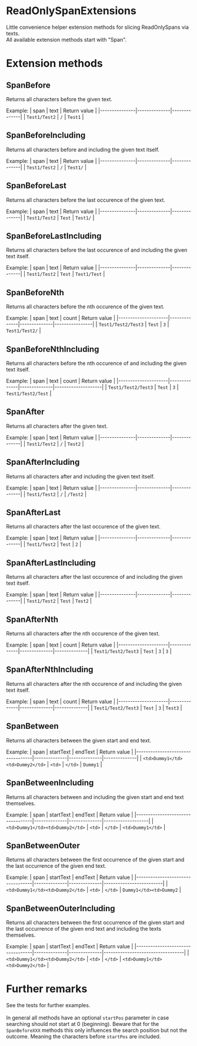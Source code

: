 # ReadOnlySpanExtensions
Little convenience helper extension methods for slicing ReadOnlySpans via texts.<br>
All available extension methods start with "Span".

# Extension methods
## SpanBefore
Returns all characters before the given text.

Example:
| span          | text         | Return value |
|---------------|--------------|--------------|
| `Test1/Test2` | `/`          | `Test1`      |

## SpanBeforeIncluding
Returns all characters before and including the given text itself.

Example:
| span          | text         | Return value |
|---------------|--------------|--------------|
| `Test1/Test2` | `/`          | `Test1/`     |

## SpanBeforeLast
Returns all characters before the last occurence of the given text.

Example:
| span          | text         | Return value |
|---------------|--------------|--------------|
| `Test1/Test2` | `Test`       | `Test1/`     |

## SpanBeforeLastIncluding
Returns all characters before the last occurence of and including the given text itself.

Example:
| span          | text         | Return value |
|---------------|--------------|--------------|
| `Test1/Test2` | `Test`       | `Test1/Test` |

## SpanBeforeNth
Returns all characters before the nth occurence of the given text.

Example:
| span                | text         | count        | Return value   |
|---------------------|--------------|--------------|----------------|
| `Test1/Test2/Test3` | `Test`       | `3`          | `Test1/Test2/` |

## SpanBeforeNthIncluding
Returns all characters before the nth occurence of and including the given text itself.

Example:
| span                | text         | count        | Return value       |
|---------------------|--------------|--------------|--------------------|
| `Test1/Test2/Test3` | `Test`       | `3`          | `Test1/Test2/Test` |

## SpanAfter
Returns all characters after the given text.

Example:
| span          | text         | Return value |
|---------------|--------------|--------------|
| `Test1/Test2` | `/`          | `Test2`      |

## SpanAfterIncluding
Returns all characters after and including the given text itself.

Example:
| span          | text         | Return value |
|---------------|--------------|--------------|
| `Test1/Test2` | `/`          | `/Test2`     |

## SpanAfterLast
Returns all characters after the last occurence of the given text.

Example:
| span          | text         | Return value |
|---------------|--------------|--------------|
| `Test1/Test2` | `Test`       | `2`          |

## SpanAfterLastIncluding
Returns all characters after the last occurence of and including the given text itself.

Example:
| span          | text         | Return value |
|---------------|--------------|--------------|
| `Test1/Test2` | `Test`       | `Test2`      |

## SpanAfterNth
Returns all characters after the nth occurence of the given text.

Example:
| span                | text         | count        | Return value |
|---------------------|--------------|--------------|--------------|
| `Test1/Test2/Test3` | `Test`       | `3`          | `3`          |

## SpanAfterNthIncluding
Returns all characters after the nth occurence of and including the given text itself.

Example:
| span                | text         | count        | Return value |
|---------------------|--------------|--------------|--------------|
| `Test1/Test2/Test3` | `Test`       | `3`          | `Test3`      |

## SpanBetween
Returns all characters between the given start and end text.

Example:
| span                             | startText    | endText      | Return value |
|----------------------------------|--------------|--------------|--------------|
| `<td>Dummy1</td><td>Dummy2</td>` | `<td>`       | `</td>`      | `Dummy1`     |

## SpanBetweenIncluding
Returns all characters between and including the given start and end text themselves.

Example:
| span                             | startText    | endText      | Return value      |
|----------------------------------|--------------|--------------|-------------------|
| `<td>Dummy1</td><td>Dummy2</td>` | `<td>`       | `</td>`      | `<td>Dummy1</td>` |

## SpanBetweenOuter
Returns all characters between the first occurrence of the given start and the last occurrence of the given end text.

Example:
| span                             | startText    | endText      | Return value            |
|----------------------------------|--------------|--------------|-------------------------|
| `<td>Dummy1</td><td>Dummy2</td>` | `<td>`       | `</td>`      | `Dummy1</td><td>Dummy2` |

## SpanBetweenOuterIncluding
Returns all characters between the first occurrence of the given start and the last occurrence of the given end text and including the texts themselves.

Example:
| span                             | startText    | endText      | Return value                     |
|----------------------------------|--------------|--------------|----------------------------------|
| `<td>Dummy1</td><td>Dummy2</td>` | `<td>`       | `</td>`      | `<td>Dummy1</td><td>Dummy2</td>` |

# Further remarks
See the tests for further examples.<br><br>
In general all methods have an optional `startPos` parameter in case searching should not start at 0 (beginning). Beware that for the `SpanBeforeXXX` methods this only influences the search position but not the outcome. Meaning the characters before `startPos` are included.